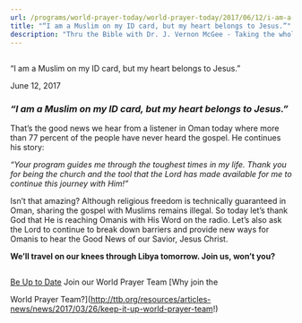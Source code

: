 ```yaml
---
url: /programs/world-prayer-today/world-prayer-today/2017/06/12/i-am-a-muslim-on-my-id-card-but-my-heart-belongs-to-jesus-
title: "“I am a Muslim on my ID card, but my heart belongs to Jesus.”"
description: "Thru the Bible with Dr. J. Vernon McGee - Taking the whole Word to the whole world"
---
```







## 
 “I am a Muslim on my ID card, but my heart belongs to Jesus.”


June 12, 2017




### *“I am a Muslim on my ID card, but my heart belongs to Jesus.”*


That’s the good news we hear from a listener in Oman today where more than 77 percent of the people have never heard the gospel. He continues his story:


*“Your program guides me through the toughest times in my life. Thank you for being the church and the tool that the Lord has made available for me to continue this journey with Him!”*


Isn’t that amazing? Although religious freedom is technically guaranteed in Oman, sharing the gospel with Muslims remains illegal. So today let’s thank God that He is reaching Omanis with His Word on the radio. Let’s also ask the Lord to continue to break down barriers and provide new ways for Omanis to hear the Good News of our Savior, Jesus Christ.


**We’ll travel on our knees through Libya tomorrow. Join us, won’t you?**





## 




[Be Up to Date](http://feeds.feedburner.com/WorldPrayerToday "World Prayer Today RSS Feed")
Join our World Prayer Team
[Why join the  

World Prayer Team?](http://ttb.org/resources/articles-news/news/2017/03/26/keep-it-up-world-prayer-team!)




